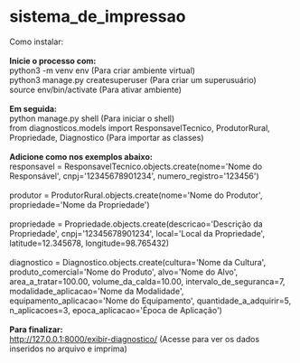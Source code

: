 # sistema_de_impressao

Como instalar:<br><br>
**Inicie o processo com:**<br>
    python3 -m venv env (Para criar ambiente virtual)<br>
    python3 manage.py createsuperuser (Para criar um superusuário)<br>
    source env/bin/activate (Para ativar ambiente)<br><br>
**Em seguida:**<br>
    python manage.py shell (Para iniciar o shell) <br>
    from diagnosticos.models import ResponsavelTecnico, ProdutorRural, Propriedade, Diagnostico (Para importar as classes)<br><br>
    **Adicione como nos exemplos abaixo:**<br>
    responsavel = ResponsavelTecnico.objects.create(nome='Nome do Responsável', cnpj='12345678901234', numero_registro='123456')<br><br>
    produtor = ProdutorRural.objects.create(nome='Nome do Produtor', propriedade='Nome da Propriedade')<br><br>
    propriedade = Propriedade.objects.create(descricao='Descrição da Propriedade', cnpj='12345678901234', local='Local da Propriedade', latitude=12.345678, longitude=98.765432)<br><br>
    diagnostico = Diagnostico.objects.create(cultura='Nome da Cultura', produto_comercial='Nome do Produto', alvo='Nome do Alvo', area_a_tratar=100.00, volume_da_calda=10.00, intervalo_de_seguranca=7, modalidade_aplicacao='Nome da Modalidade', equipamento_aplicacao='Nome do Equipamento', quantidade_a_adquirir=5, n_aplicacoes=3, epoca_aplicacao='Época de Aplicação')<br><br>
**Para finalizar:**<br>
    http://127.0.0.1:8000/exibir-diagnostico/ (Acesse para ver os dados inseridos no arquivo e imprima)<br>
